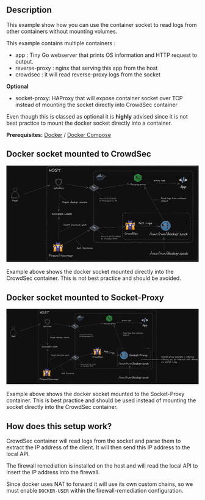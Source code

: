 ## Description

This example show how you can use the container socket to read logs from other containers without mounting volumes.

This example contains multiple containers :
* app : Tiny Go webserver that prints OS information and HTTP request to output.
* reverse-proxy : nginx that serving this app from the host
* crowdsec : it will read reverse-proxy logs from the socket

**Optional**
* socket-proxy: HAProxy that will expose container socket over TCP instead of mounting the socket directly into CrowdSec container

Even though this is classed as optional it is **highly** advised since it is not best practice to mount the docker socket directly into a container.

**Prerequisites:** [Docker](https://docs.docker.com/engine/install/) / [Docker Compose](https://docs.docker.com/compose/install/)

## Docker socket mounted to CrowdSec

![docker-no-socket](docker-socket-no-proxy.png)

Example above shows the docker socket mounted directly into the CrowdSec container. This is not best practice and should be avoided.

## Docker socket mounted to Socket-Proxy

![docker-no-socket](docker-socket-proxy.png)

Example above shows the docker socket mounted to the Socket-Proxy container. This is best practice and should be used instead of mounting the socket directly into the CrowdSec container.


## How does this setup work?

CrowdSec container will read logs from the socket and parse them to extract the IP address of the client. It will then send this IP address to the local API.

The firewall remediation is installed on the host and will read the local API to insert the IP address into the firewall.

Since docker uses NAT to forward it will use its own custom chains, so we must enable `DOCKER-USER` within the firewall-remediation configuration.